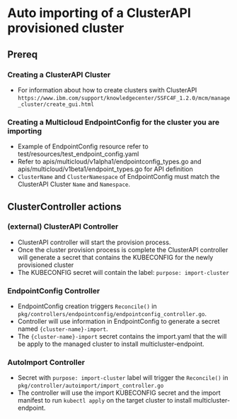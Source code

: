 # Auto importing of a ClusterAPI provisioned cluster

## Prereq

### Creating a ClusterAPI Cluster

- For information about how to create clusters swith ClusterAPI `https://www.ibm.com/support/knowledgecenter/SSFC4F_1.2.0/mcm/manage_cluster/create_gui.html`

### Creating a Multicloud EndpointConfig for the cluster you are importing

- Example of EndpointConfig resource refer to test/resources/test_endpoint_config.yaml
- Refer to apis/multicloud/v1alpha1/endpointconfig_types.go and apis/multicloud/v1beta1/endpoint_types.go for API definition
- `ClusterName` and `ClusterNamespace` of EndpointConfig must match the ClusterAPI Cluster `Name` and `Namespace`.

## ClusterController actions

### (external) ClusterAPI Controller

- ClusterAPI controller will start the provision process.
- Once the cluster provision process is complete the ClusterAPI controller will generate a secret that contains the KUBECONFIG for the newly provisioned cluster
- The KUBECONFIG secret will contain the label: `purpose: import-cluster`

### EndpointConfig Controller

- EndpointConfig creation triggers `Reconcile()` in `pkg/controllers/endpointconfig/endpointconfig_controller.go`.
- Controller will use information in EndpointConfig to generate a secret named `{cluster-name}-import`.
- The `{cluster-name}-import` secret contains the import.yaml that the will be apply to the managed cluster to install multicluster-endpoint.

### AutoImport Controller

- Secret with `purpose: import-cluster` label will trigger the `Reconcile()` in `pkg/controller/autoimport/import_controller.go`
- The controller will use the import KUBECONFIG secret and the import manifest to run `kubectl apply` on the target cluster to install multicluster-endpoint.
